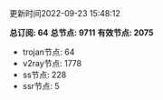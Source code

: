 更新时间2022-09-23 15:48:12

**总订阅: 64**
**总节点: 9711**
**有效节点: 2075**
- trojan节点: 64
- v2ray节点: 1778
- ss节点: 228
- ssr节点: 5
